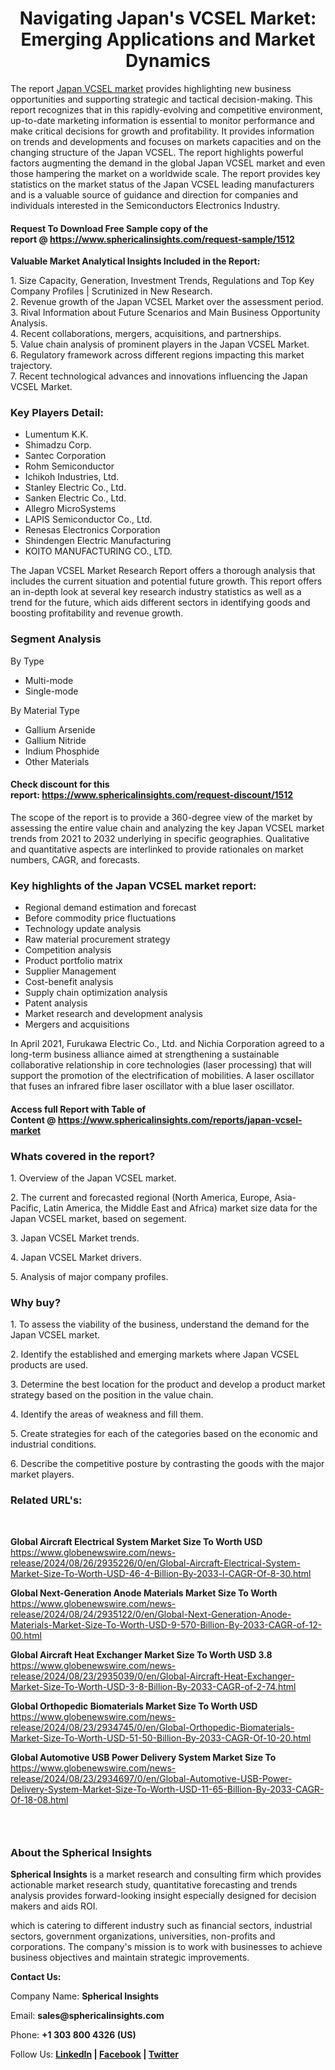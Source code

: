 <h1 style="text-align: center;">Navigating Japan's VCSEL Market: Emerging Applications and Market Dynamics</h1>
<p>The report&nbsp;<a href="https://www.sphericalinsights.com/reports/japan-vcsel-market" target="_blank" rel="noopener noreferrer">Japan VCSEL market</a>&nbsp;provides highlighting new business opportunities and supporting strategic and tactical decision-making. This report recognizes that in this rapidly-evolving and competitive environment, up-to-date marketing information is essential to monitor performance and make critical decisions for growth and profitability. It provides information on trends and developments and focuses on markets capacities and on the changing structure of the Japan VCSEL. The report highlights powerful factors augmenting the demand in the global Japan VCSEL market and even those hampering the market on a worldwide scale. The report provides key statistics on the market status of the Japan VCSEL leading manufacturers and is a valuable source of guidance and direction for companies and individuals interested in the Semiconductors Electronics Industry.</p>
<h4>Request To Download Free Sample copy of the report&nbsp;@&nbsp;<a href="https://www.sphericalinsights.com/request-sample/1512" target="_blank" rel="noopener noreferrer">https://www.sphericalinsights.com/request-sample/1512</a></h4>
<p><strong>Valuable Market Analytical Insights Included in the Report:</strong></p>
<p>1. Size Capacity, Generation, Investment Trends, Regulations and Top Key Company Profiles | Scrutinized in New Research.<br />2. Revenue growth of the Japan VCSEL Market over the assessment period.<br />3. Rival Information about Future Scenarios and Main Business Opportunity Analysis.<br />4. Recent collaborations, mergers, acquisitions, and partnerships.<br />5. Value chain analysis of prominent players in the Japan VCSEL Market.<br />6. Regulatory framework across different regions impacting this market trajectory.<br />7. Recent technological advances and innovations influencing the Japan VCSEL Market.</p>
<h3><strong>Key Players Detail:</strong></h3>
<ul>
<li>Lumentum K.K.</li>
<li>Shimadzu Corp.&nbsp;</li>
<li>Santec Corporation</li>
<li>Rohm Semiconductor</li>
<li>Ichikoh Industries, Ltd.</li>
<li>Stanley Electric Co., Ltd.</li>
<li>Sanken Electric Co., Ltd.</li>
<li>Allegro MicroSystems</li>
<li>LAPIS Semiconductor Co., Ltd.</li>
<li>Renesas Electronics Corporation</li>
<li>Shindengen Electric Manufacturing</li>
<li>KOITO MANUFACTURING CO., LTD.</li>
</ul>
<p>The Japan VCSEL Market Research Report offers a thorough analysis that includes the current situation and potential future growth. This report offers an in-depth look at several key research industry statistics as well as a trend for the future, which aids different sectors in identifying goods and boosting profitability and revenue growth.</p>
<h3><strong>Segment Analysis</strong></h3>
<p>By Type</p>
<ul>
<li>Multi-mode</li>
<li>Single-mode&nbsp;</li>
</ul>
<p>By Material Type</p>
<ul>
<li>Gallium Arsenide</li>
<li>Gallium Nitride</li>
<li>Indium Phosphide</li>
<li>Other Materials</li>
</ul>
<h4>Check discount for this report:&nbsp;<a href="https://www.sphericalinsights.com/request-discount/1512" target="_blank" rel="noopener noreferrer">https://www.sphericalinsights.com/request-discount/1512</a></h4>
<p>The scope of the report is to provide a 360-degree view of the market by assessing the entire value chain and analyzing the key Japan VCSEL market trends from 2021 to 2032 underlying in specific geographies. Qualitative and quantitative aspects are interlinked to provide rationales on market numbers, CAGR, and forecasts.</p>
<h3><strong>Key highlights of the Japan VCSEL market report:</strong></h3>
<ul>
<li>Regional demand estimation and forecast</li>
<li>Before commodity price fluctuations</li>
<li>Technology update analysis</li>
<li>Raw material procurement strategy</li>
<li>Competition analysis</li>
<li>Product portfolio matrix</li>
<li>Supplier Management</li>
<li>Cost-benefit analysis</li>
<li>Supply chain optimization analysis</li>
<li>Patent analysis</li>
<li>Market research and development analysis</li>
<li>Mergers and acquisitions</li>
</ul>
<p>In April 2021, Furukawa Electric Co., Ltd. and Nichia Corporation agreed to a long-term business alliance aimed at strengthening a sustainable collaborative relationship in core technologies (laser processing) that will support the promotion of the electrification of mobilities. A laser oscillator that fuses an infrared fibre laser oscillator with a blue laser oscillator.</p>
<h4>Access full Report with Table of Content&nbsp;@&nbsp;<a href="https://www.sphericalinsights.com/reports/japan-vcsel-market" target="_blank" rel="noopener noreferrer">https://www.sphericalinsights.com/reports/japan-vcsel-market</a></h4>
<h3><strong>Whats covered in the report?</strong></h3>
<p>1. Overview of the Japan VCSEL market.</p>
<p>2. The current and forecasted regional (North America, Europe, Asia-Pacific, Latin America, the Middle East and Africa) market size data for the Japan VCSEL market, based on segement.</p>
<p>3. Japan VCSEL Market trends.</p>
<p>4. Japan VCSEL Market drivers.</p>
<p>5. Analysis of major company profiles.</p>
<h3><strong>Why buy?</strong></h3>
<p>1. To assess the viability of the business, understand the demand for the Japan VCSEL market.</p>
<p>2. Identify the established and emerging markets where Japan VCSEL products are used.</p>
<p>3. Determine the best location for the product and develop a product market strategy based on the position in the value chain.</p>
<p>4. Identify the areas of weakness and fill them.</p>
<p>5. Create strategies for each of the categories based on the economic and industrial conditions.</p>
<p>6. Describe the competitive posture by contrasting the goods with the major market players.</p>
<h3><strong>Related URL's:</strong></h3>
<p>&nbsp;</p>
<p><strong>Global Aircraft Electrical System Market Size To Worth USD</strong><br /><a href="https://www.globenewswire.com/news-release/2024/08/26/2935226/0/en/Global-Aircraft-Electrical-System-Market-Size-To-Worth-USD-46-4-Billion-By-2033-l-CAGR-Of-8-30.html" rel="nofollow">https://www.globenewswire.com/news-release/2024/08/26/2935226/0/en/Global-Aircraft-Electrical-System-Market-Size-To-Worth-USD-46-4-Billion-By-2033-l-CAGR-Of-8-30.html</a>&nbsp;</p>
<p><strong>Global Next-Generation Anode Materials Market Size To Worth</strong><br /><a href="https://www.globenewswire.com/news-release/2024/08/24/2935122/0/en/Global-Next-Generation-Anode-Materials-Market-Size-To-Worth-USD-9-570-Billion-By-2033-CAGR-of-12-00.html" rel="nofollow">https://www.globenewswire.com/news-release/2024/08/24/2935122/0/en/Global-Next-Generation-Anode-Materials-Market-Size-To-Worth-USD-9-570-Billion-By-2033-CAGR-of-12-00.html</a>&nbsp;</p>
<p><strong>Global Aircraft Heat Exchanger Market Size To Worth USD 3.8</strong><br /><a href="https://www.globenewswire.com/news-release/2024/08/23/2935039/0/en/Global-Aircraft-Heat-Exchanger-Market-Size-To-Worth-USD-3-8-Billion-By-2033-CAGR-of-2-74.html" rel="nofollow">https://www.globenewswire.com/news-release/2024/08/23/2935039/0/en/Global-Aircraft-Heat-Exchanger-Market-Size-To-Worth-USD-3-8-Billion-By-2033-CAGR-of-2-74.html</a>&nbsp;</p>
<p><strong>Global Orthopedic Biomaterials Market Size To Worth USD</strong><br /><a href="https://www.globenewswire.com/news-release/2024/08/23/2934745/0/en/Global-Orthopedic-Biomaterials-Market-Size-To-Worth-USD-51-50-Billion-By-2033-CAGR-Of-10-20.html" rel="nofollow">https://www.globenewswire.com/news-release/2024/08/23/2934745/0/en/Global-Orthopedic-Biomaterials-Market-Size-To-Worth-USD-51-50-Billion-By-2033-CAGR-Of-10-20.html</a>&nbsp;</p>
<p><strong>Global Automotive USB Power Delivery System Market Size To</strong><br /><a href="https://www.globenewswire.com/news-release/2024/08/23/2934697/0/en/Global-Automotive-USB-Power-Delivery-System-Market-Size-To-Worth-USD-11-65-Billion-By-2033-CAGR-Of-18-08.html" rel="nofollow">https://www.globenewswire.com/news-release/2024/08/23/2934697/0/en/Global-Automotive-USB-Power-Delivery-System-Market-Size-To-Worth-USD-11-65-Billion-By-2033-CAGR-Of-18-08.html</a>&nbsp;</p>
<h3>&nbsp;</h3>
<h3><strong>About the Spherical Insights</strong></h3>
<p><strong>Spherical Insights</strong>&nbsp;is a market research and consulting firm which provides actionable market research study, quantitative forecasting and trends analysis provides forward-looking insight especially designed for decision makers and aids ROI.</p>
<p>which is catering to different industry such as financial sectors, industrial sectors, government organizations, universities, non-profits and corporations. The company's mission is to work with businesses to achieve business objectives and maintain strategic improvements.</p>
<p><strong>Contact Us:</strong></p>
<p>Company Name:&nbsp;<strong>Spherical Insights</strong></p>
<p>Email:&nbsp;<strong>sales@sphericalinsights.com</strong></p>
<p>Phone:&nbsp;<strong>+1 303 800 4326 (US)</strong></p>
<p>Follow Us:&nbsp;<strong><a href="https://www.linkedin.com/company/spherical-insight/" rel="nofollow"><u>LinkedIn</u></a>&nbsp;|&nbsp;<a href="https://www.facebook.com/sphericalinsights22" rel="nofollow"><u>Facebook</u></a>&nbsp;|&nbsp;<a href="https://twitter.com/SInsights_US" rel="nofollow"><u>Twitter</u></a></strong></p>
